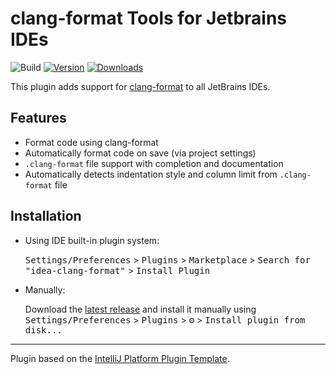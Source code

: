 # clang-format Tools for Jetbrains IDEs

![Build](https://github.com/aarcangeli/idea-clang-format/workflows/Build/badge.svg)
[![Version](https://img.shields.io/jetbrains/plugin/v/20785-clang-format--language.svg)](https://plugins.jetbrains.com/plugin/20785-clang-format--language)
[![Downloads](https://img.shields.io/jetbrains/plugin/d/20785-clang-format--language.svg)](https://plugins.jetbrains.com/plugin/20785-clang-format--language)

<!-- Plugin description -->

This plugin adds support for [clang-format](https://clang.llvm.org/docs/ClangFormat.html) to all JetBrains IDEs.

## Features
- Format code using clang-format
- Automatically format code on save (via project settings)
- `.clang-format` file support with completion and documentation
- Automatically detects indentation style and column limit from `.clang-format` file

<!-- Plugin description end -->

## Installation

- Using IDE built-in plugin system:
  
  <kbd>Settings/Preferences</kbd> > <kbd>Plugins</kbd> > <kbd>Marketplace</kbd> > <kbd>Search for "idea-clang-format"</kbd> >
  <kbd>Install Plugin</kbd>
  
- Manually:

  Download the [latest release](https://github.com/aarcangeli/idea-clang-format/releases/latest) and install it manually using
  <kbd>Settings/Preferences</kbd> > <kbd>Plugins</kbd> > <kbd>⚙️</kbd> > <kbd>Install plugin from disk...</kbd>


---
Plugin based on the [IntelliJ Platform Plugin Template][template].

[template]: https://github.com/JetBrains/intellij-platform-plugin-template
